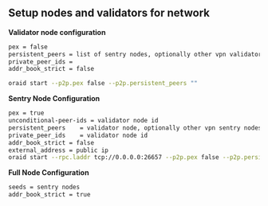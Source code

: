 ## Setup nodes and validators for network

**Validator node configuration**

```bash
pex = false
persistent_peers = list of sentry nodes, optionally other vpn validators
private_peer_ids =
addr_book_strict = false

oraid start --p2p.pex false --p2p.persistent_peers ""
```

**Sentry Node Configuration**

```bash
pex	= true
unconditional-peer-ids = validator node id
persistent_peers	= validator node, optionally other vpn sentry nodes
private_peer_ids	= validator node id
addr_book_strict = false
external_address = public ip
oraid start --rpc.laddr tcp://0.0.0.0:26657 --p2p.pex false --p2p.persistent_peers "" --p2p.unconditional_peer_ids "" --p2p.private_peer_ids ""
```

**Full Node Configuration**

```bash
seeds = sentry nodes
addr_book_strict = true
```
